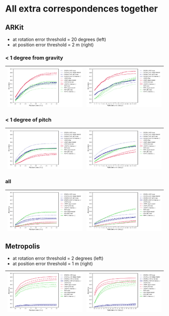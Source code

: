 # All extra correspondences together 

## ARKit 

* at rotation error threshold = 20 degrees (left)
* at position error threshold = 2 m (right)

### < 1 degree from gravity

| ![angle error levels](./data/arkit/all_together/mrs=up2p_comp_arkit_verification_all_together_angle_error_levels.png) | ![position error levels](./data/arkit/all_together/mrs=up2p_comp_arkit_verification_all_together_position_error_levels.png) |
|-----------------------------------------------------------------------------------------------------------------------|--------------------------------------------------------------------------------------------------------------------------------------------|


### < 1 degree of pitch 

| ![angle error levels](./data/arkit/all_together/mrs=dp2px_comp_arkit_verification_all_together_angle_error_levels.png) | ![position error levels](./data/arkit/all_together/mrs=dp2px_comp_arkit_verification_all_together_position_error_levels.png) |
|------------------------------------------------------------------------------------------------------------------------|------------------------------------------------------------------------------------------------------------------------------|

### all 

| ![angle error levels](./data/arkit/all_together/mrs=None_comp_arkit_verification_all_together_angle_error_levels.png) | ![position error levels](./data/arkit/all_together/mrs=None_comp_arkit_verification_all_together_position_error_levels.png) |
|----------------------------------------------------------------------------------------------------------------------------|----------------------------------------------------------------------------------------------------------------------------------|


## Metropolis

* at rotation error threshold = 2 degrees (left)
* at position error threshold = 1 m (right)

| ![angle error levels](./data/metropolis/all_together/comp_metropolis_verification_all_together_angle_error_levels.png) | ![position error levels](./data/metropolis/all_together/comp_metropolis_verification_all_together_position_error_levels.png) |
|--------------------------------------------------------------------------------------------------------------------------------------------------------------------------------------------------------------------------------|---------------------------------|


